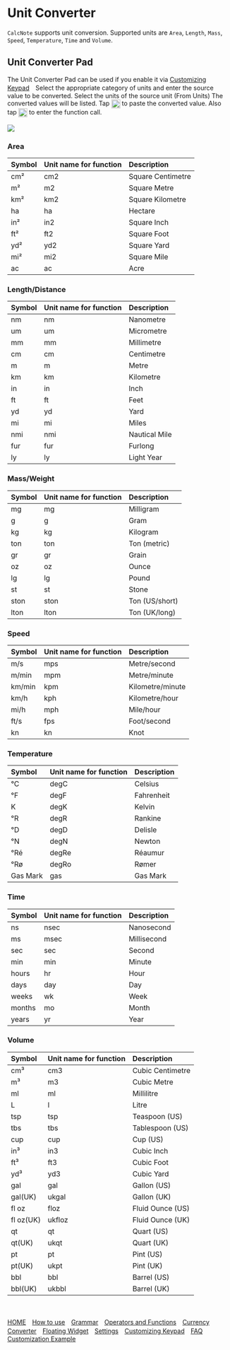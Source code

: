 # Unit Converter
`CalcNote` supports unit conversion. Supported units are `Area`, `Length`, `Mass`, `Speed`, `Temperature`, `Time` and `Volume`. 

## Unit Converter Pad
The Unit Converter Pad can be used if you enable it via [Customizing Keypad](customizing_keypad.md)　Select the appropriate category of units and enter the source value to be converted. Select the units of the source unit (From Units) The converted values will be listed.
Tap <img src="https://raw.githubusercontent.com/burton999dev/CalcNoteHelp/master/images/all/ic_paste_value_black_24dp.png" width="20px" align="top"> to paste the converted value. Also tap <img src="https://raw.githubusercontent.com/burton999dev/CalcNoteHelp/master/images/all/ic_paste_function_black_24dp.png" width="20px" align="top"> to enter the function call.
<br/>
<br/>
<img src="https://raw.githubusercontent.com/burton999dev/CalcNoteHelp/master/images/en/unit_converter.png">

### Area
|Symbol|Unit name for function|Description|
|:-----------|:------------|:------------|
cm²|cm2|Square Centimetre
m²|m2|Square Metre
km²|km2|Square Kilometre
ha|ha|Hectare
in²|in2|Square Inch
ft²|ft2|Square Foot
yd²|yd2|Square Yard
mi²|mi2|Square Mile
ac|ac| Acre

### Length/Distance
|Symbol|Unit name for function|Description|
|:-----------|:------------|:------------|
nm|nm|Nanometre
um|um|Micrometre
mm|mm|Millimetre
cm|cm|Centimetre
m|m|Metre
km|km|Kilometre
in|in|Inch
ft|ft|Feet
yd|yd|Yard
mi|mi|Miles
nmi|nmi|Nautical Mile
fur|fur|Furlong
ly|ly|Light Year

### Mass/Weight
|Symbol|Unit name for function|Description|
|:-----------|:------------|:------------|
mg|mg|Milligram
g|g|Gram
kg|kg|Kilogram
ton|ton|Ton (metric)
gr|gr|Grain
oz|oz|Ounce
lg|lg|Pound
st|st|Stone
ston|ston|Ton (US/short)
lton|lton|Ton (UK/long)

### Speed
|Symbol|Unit name for function|Description|
|:-----------|:------------|:------------|
m/s|mps|Metre/second
m/min|mpm|Metre/minute
km/min|kpm|Kilometre/minute
km/h|kph|Kilometre/hour
mi/h|mph|Mile/hour
ft/s|fps|Foot/second
kn|kn|Knot

### Temperature
|Symbol|Unit name for function|Description|
|:-----------|:------------|:------------|
°C|degC|Celsius
°F|degF|Fahrenheit
K|degK|Kelvin
°R|degR|Rankine
°D|degD|Delisle
°N|degN|Newton
°Ré|degRe|Réaumur
°Rø|degRo|Rømer
Gas Mark|gas|Gas Mark

### Time
|Symbol|Unit name for function|Description|
|:-----------|:------------|:------------|
ns|nsec|Nanosecond
ms|msec|Millisecond
sec|sec|Second
min|min|Minute
hours|hr|Hour
days|day|Day
weeks|wk|Week
months|mo|Month
years|yr|Year

### Volume
|Symbol|Unit name for function|Description|
|:-----------|:------------|:------------|
cm³|cm3|Cubic Centimetre
m³|m3|Cubic Metre
ml|ml|Millilitre
L|l|Litre
tsp|tsp|Teaspoon (US)
tbs|tbs|Tablespoon (US)
cup|cup|Cup (US)
in³|in3|Cubic Inch
ft³|ft3|Cubic Foot
yd³|yd3|Cubic Yard
gal|gal|Gallon (US)
gal(UK)|ukgal|Gallon (UK)
fl oz|floz|Fluid Ounce (US)
fl oz(UK)|ukfloz|Fluid Ounce (UK)
qt|qt|Quart (US)
qt(UK)|ukqt|Quart (UK)
pt|pt|Pint (US)
pt(UK)|ukpt|Pint (UK)
bbl|bbl|Barrel (US)
bbl(UK)|ukbbl|Barrel (UK)

<br><br>
[HOME](index.md)　[How to use](how2use.md)　[Grammar](http://burton999dev.github.io/CalcNoteHelp/grammar_en.html)　[Operators and Functions](operator_and_function.md)　[Currency Converter](currency_converter.md)　[Floating Widget](floating_widget.md)　[Settings](settings.md)　[Customizing Keypad](customizing_keypad.md)　[FAQ](faq.md)　[Customization Example](example4theme.md)  
